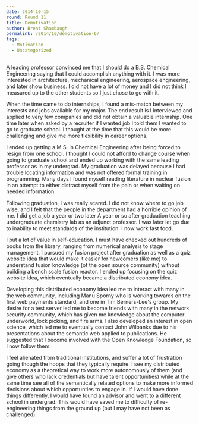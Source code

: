 ```yaml
---
date: 2014-10-15
round: Round 11
title: Demotivation
author: Brent Shambaugh
permalink: /2014/10/demotivation-6/
tags:
  - Motivation
  - Uncategorized
---
```

A leading professor convinced me that I should do a B.S. Chemical Engineering saying that I could accomplish anything with it. I was more interested in architecture, mechanical engineering, aerospace engineering, and later show business. I did not have a lot of money and I did not think I measured up to the other students so I just chose to go with it.

When the time came to do internships, I found a mis-match between my interests and jobs available for my major. The end result is I interviewed and applied to very few companies and did not obtain a valuable internship. One time later when asked by a recruiter if I wanted job I told them I wanted to go to graduate school. I thought at the time that this would be more challenging and give me more flexibility in career options.

I ended up getting a M.S. in Chemical Engineering after being forced to resign from one school. I thought I could not afford to change course when going to graduate school and ended up working with the same leading professor as in my undergrad. My graduation was delayed because I had trouble locating information and was not offered formal training in programming. Many days I found myself reading literature in nuclear fusion in an attempt to either distract myself from the pain or when waiting on needed information.

Following graduation, I was really scared. I did not know where to go job wise, and I felt that the people in the department had a horrible opinion of me. I did get a job a year or two later A year or so after graduation teaching undergraduate chemistry lab as an adjunct professor. I was later let go due to inability to meet standards of the institution. I now work fast food.

I put a lot of value in self-education. I must have checked out hundreds of books from the library, ranging from numerical analysis to stage management. I pursued my fusion project after graduation as well as a quiz website idea that would make it easier for newcomers (like me) to understand fusion knowledge (of the open source community) without building a bench scale fusion reactor. I ended up focusing on the quiz website idea, which eventually became a distributed economy idea.

Developing this distributed economy idea led me to interact with many in the web community, including Manu Sporny who is working towards on the first web payments standard, and one in Tim Berners-Lee's group. My desire for a test server led me to become friends with many in the network security community, which has given me knowledge about the computer underworld, lock picking, and fire arms. I also developed an interest in open science, which led me to eventually contact John Wilbanks due to his presentations about the semantic web applied to publications. He suggested that I become involved with the Open Knowledge Foundation, so I now follow them.

I feel alienated from traditional institutions, and suffer a lot of frustration going though the hoops that they typically require. I see my distributed economy as a theoretical way to work more autonomously of them (and give others who lack credentials but have talent opportunities) while at the same time see all of the semantically related options to make more informed decisions about which opportunties to engage in. If I would have done things differently, I would have found an advisor and went to a different school in undergrad. This would have saved me to difficulty of re-engineering things from the ground up (but I may have not been as challenged).
